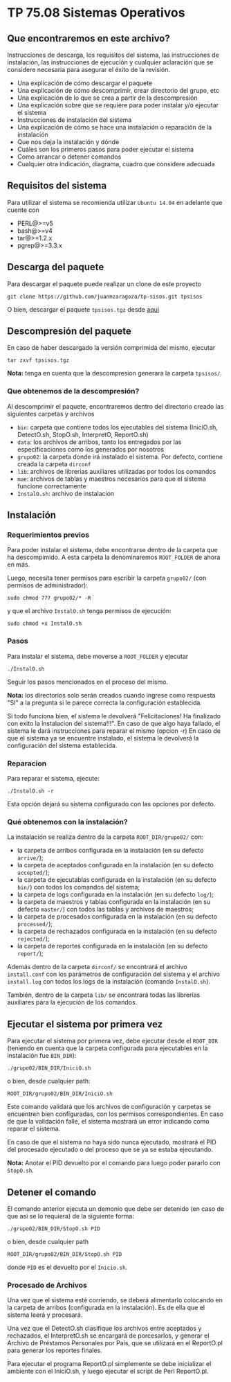 # TP 75.08 Sistemas Operativos

## Que encontraremos en este archivo?

Instrucciones de descarga, los requisitos del sistema, las instrucciones de instalación, las instrucciones de ejecución y cualquier aclaración que se considere necesaria para asegurar el éxito de la revisión. 
* Una explicación de cómo descargar el paquete
* Una explicación de cómo descomprimir, crear directorio del grupo, etc
* Una explicación de lo que se crea a partir de la descompresión
* Una explicación sobre que se requiere para poder instalar y/o ejecutar el sistema 
* Instrucciones de instalación del sistema 
* Una explicación de cómo se hace una instalación o reparación de la instalación
* Que nos deja la instalación y dónde
* Cuáles son los primeros pasos para poder ejecutar el sistema
* Como arrancar o detener comandos 
* Cualquier otra indicación, diagrama, cuadro que considere adecuada

## Requisitos del sistema

Para utilizar el sistema se recomienda utilizar `Ubuntu 14.04` en adelante que cuente con

* PERL@>=v5
* bash@>=v4
* tar@>=1.2.x
* pgrep@>=3.3.x
 
## Descarga del paquete

Para descargar el paquete puede realizar un clone de este proyecto

	git clone https://github.com/juanmzaragoza/tp-sisos.git tpsisos

O bien, descargar el paquete `tpsisos.tgz` desde [aqui](https://github.com/juanmzaragoza/tp-sisos)

## Descompresión del paquete

En caso de haber descargado la versión comprimida del mismo, ejecutar

	tar zxvf tpsisos.tgz

**Nota:** tenga en cuenta que la descompresion generara la carpeta `tpsisos/`.

### Que obtenemos de la descompresión?

Al descomprimir el paquete, encontraremos dentro del directorio creado las siguientes carpetas y archivos

* `bin`: carpeta que contiene todos los ejecutables del sistema (IniciO.sh, DetectO.sh, StopO.sh, InterpretO, ReportO.sh)
* `data`: los archivos de arribos, tanto los entregados por las especificaciones como los generados por nosotros
* `grupo02`: la carpeta donde irá instalado el sistema. Por defecto, contiene creada la carpeta `dirconf`
* `lib`: archivos de librerias auxiliares utilizadas por todos los comandos
* `mae`: archivos de tablas y maestros necesarios para que el sistema funcione correctamente
* `InstalO.sh`: archivo de instalacion

## Instalación

### Requerimientos previos

Para poder instalar el sistema, debe encontrarse dentro de la carpeta que ha descompimido. A esta carpeta la denominaremos `ROOT_FOLDER` de ahora en más.

Luego, necesita tener permisos para escribir la carpeta `grupo02/` (con permisos de administrador):

	sudo chmod 777 grupo02/* -R

y que el archivo `InstalO.sh` tenga permisos de ejecución:

	sudo chmod +x InstalO.sh

### Pasos

Para instalar el sistema, debe moverse a `ROOT_FOLDER` y ejecutar

	./InstalO.sh

Seguir los pasos mencionados en el proceso del mismo. 

**Nota:** los directorios solo serán creados cuando ingrese como respuesta "SI" a la pregunta si le parece correcta la configuración establecida.

Si todo funciona bien, el sistema le devolverá "Felicitaciones! Ha finalizado con exito la instalacion del sistema!!!".
En caso de que algo haya fallado, el sistema le dará instrucciones para reparar el mismo (opcion -r)
En caso de que el sistema ya se encuentre instalado, el sistema le devolverá la configuración del sistema establecida.

### Reparacion

Para reparar el sistema, ejecute:

	./InstalO.sh -r

Esta opción dejará su sistema configurado con las opciones por defecto.

### Qué obtenemos con la instalación?

La instalación se realiza dentro de la carpeta `ROOT_DIR/grupo02/` con:

* la carpeta de arribos configurada en la instalación (en su defecto `arrive/`);
* la carpeta de aceptados configurada en la instalación (en su defecto `accepted/`);
* la carpeta de ejecutablas configurada en la instalación (en su defecto `bin/`) con todos los comandos del sistema;
* la carpeta de logs configurada en la instalación (en su defecto `log/`);
* la carpeta de maestros y tablas configurada en la instalación (en su defecto `master/`) con todos las tablas y archivos de maestros;
* la carpeta de procesados configurada en la instalación (en su defecto `processed/`);
* la carpeta de rechazados configurada en la instalación (en su defecto `rejected/`);
* la carpeta de reportes configurada en la instalación (en su defecto `report/`);

Además dentro de la carpeta `dirconf/` se encontrará el archivo `install.conf` con los parámetros de configuración del sistema y el archivo `install.log` con todos los logs de la instalación (comando `InstalO.sh`).

También, dentro de la carpeta `lib/` se encontrará todas las librerías auxiliares para la ejecución de los comandos.

## Ejecutar el sistema por primera vez

Para ejecutar el sistema por primera vez, debe ejecutar desde el `ROOT_DIR` (teniendo en cuenta que la carpeta configurada para ejecutables en la instalación fue `BIN_DIR`):

	./grupo02/BIN_DIR/IniciO.sh

o bien, desde cualquier path:

	ROOT_DIR/grupo02/BIN_DIR/IniciO.sh

Este comando validará que los archivos de configuración y carpetas se encuentren bien configuradas, con los permisos correspondientes. En caso de que la validación falle, el sistema mostrará un error indicando como reparar el sistema.

En caso de que el sistema no haya sido nunca ejecutado, mostrará el PID del procesado ejecutado o del proceso que se ya se estaba ejecutando.

**Nota:** Anotar el PID devuelto por el comando para luego poder pararlo con `StopO.sh`.

## Detener el comando

El comando anterior ejecuta un demonio que debe ser detenido (en caso de que asi se lo requiera) de la siguiente forma:
	
	./grupo02/BIN_DIR/StopO.sh PID

o bien, desde cualquier path

	ROOT_DIR/grupo02/BIN_DIR/StopO.sh PID

donde `PID` es el devuelto por el `Inicio.sh`.

### Procesado de Archivos 

Una vez que el sistema esté corriendo, se deberá alimentarlo colocando en la carpeta de arribos (configurada en la instalación). Es de ella que el sistema leerá y procesará.

Una vez que el DetectO.sh clasifique los archivos entre aceptados y rechazados, el InterpretO.sh se encargará de porcesarlos, y generar el Archivo de Préstamos Personales por País, que se utilizará en el ReportO.pl para generar los reportes finales.

Para ejecutar el programa ReportO.pl simplemente se debe inicializar el ambiente con el IniciO.sh, y luego ejecutar el script de Perl ReportO.pl. 